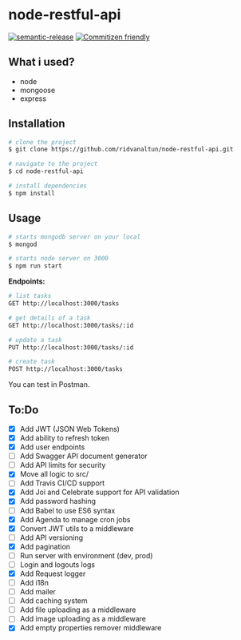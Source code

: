 # node-restful-api

[![semantic-release](https://img.shields.io/badge/%20%20%F0%9F%93%A6%F0%9F%9A%80-semantic--release-e10079.svg)](https://github.com/semantic-release/semantic-release) [![Commitizen friendly](https://img.shields.io/badge/commitizen-friendly-brightgreen.svg)](http://commitizen.github.io/cz-cli/)

## What i used?

- node
- mongoose
- express

## Installation

```bash
# clone the project
$ git clone https://github.com/ridvanaltun/node-restful-api.git

# navigate to the project
$ cd node-restful-api

# install dependencies
$ npm install
```

## Usage

```bash
# starts mongodb server on your local
$ mongod

# starts node server on 3000
$ npm run start
```

**Endpoints:**

```bash
# list tasks
GET http://localhost:3000/tasks

# get details of a task
GET http://localhost:3000/tasks/:id

# update a task
PUT http://localhost:3000/tasks/:id

# create task
POST http://localhost:3000/tasks
```

You can test in Postman.

## To:Do

- [x] Add JWT (JSON Web Tokens)
- [x] Add ability to refresh token
- [x] Add user endpoints
- [ ] Add Swagger API document generator
- [ ] Add API limits for security
- [x] Move all logic to src/
- [ ] Add Travis CI/CD support
- [x] Add Joi and Celebrate support for API validation
- [x] Add password hashing
- [ ] Add Babel to use ES6 syntax
- [x] Add Agenda to manage cron jobs
- [x] Convert JWT utils to a middleware
- [ ] Add API versioning
- [x] Add pagination
- [ ] Run server with environment (dev, prod)
- [ ] Login and logouts logs
- [x] Add Request logger
- [ ] Add i18n
- [ ] Add mailer
- [ ] Add caching system
- [ ] Add file uploading as a middleware
- [ ] Add image uploading as a middleware
- [x] Add empty properties remover middleware
